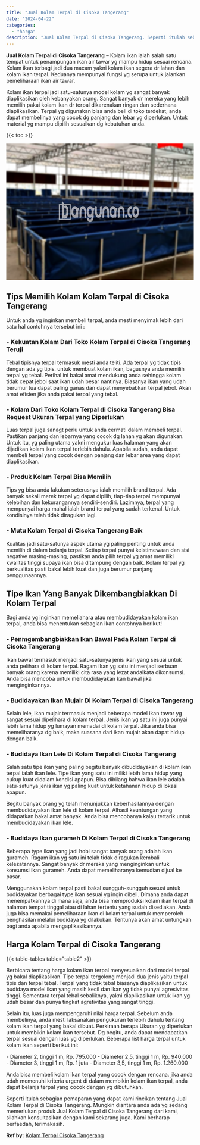```yaml
---
title: "Jual Kolam Terpal di Cisoka Tangerang"
date: "2024-04-22"
categories: 
  - "harga"
description: "Jual Kolam Terpal di Cisoka Tangerang. Seperti itulah sebagian pemaparan yang dapat kami rincikan tentang Jual Kolam Terpal di Cisoka Tangerang. Mungkin dian..."
---
```


**Jual Kolam Terpal di Cisoka Tangerang** – Kolam ikan ialah salah satu tempat untuk penampungan ikan air tawar yg mampu hidup sesuai rencana. Kolam ikan terbagi jadi dua macam yakni kolam ikan segera dr lahan dan kolam ikan terpal. Keduanya mempunyai fungsi yg serupa untuk jalankan pemeliharaan ikan air tawar.

Kolam ikan terpal jadi satu-satunya model kolam yg sangat banyak diaplikasikan oleh kebanyakan orang. Sangat banyak dr mereka yang lebih memilih pakai kolam ikan dr terpal dikarenakan ringan dan sederhana diaplikasikan. Terpal yg digunakan bisa anda beli di toko terdekat, anda dapat membelinya yang cocok dg panjang dan lebar yg diperlukan. Untuk material yg mampu dipilih sesuaikan dg kebutuhan anda.

{{< toc >}}

![Jual Kolam Terpal di Cisoka Tangerang](/images/jual-kolam-terpal-10.png)

## Tips Memilih Kolam Kolam Terpal di Cisoka Tangerang

Untuk anda yg inginkan membeli terpal, anda mesti menyimak lebih dari satu hal contohnya tersebut ini :

### \- Kekuatan Kolam Dari Toko Kolam Terpal di Cisoka Tangerang Teruji

Tebal tipisnya terpal termasuk mesti anda teliti. Ada terpal yg tidak tipis dengan ada yg tipis. untuk membuat kolam ikan, bagusnya anda memilih terpal yg tebal. Perihal ini bakal amat mendukung anda sehingga kolam tidak cepat jebol saat ikan udah besar nantinya. Biasanya ikan yang udah berumur tua dapat paling ganas dan dapat menyebabkan terpal jebol. Akan amat efisien jika anda pakai terpal yang tebal.

### \- Kolam Dari Toko Kolam Terpal di Cisoka Tangerang Bisa Request Ukuran Terpal yang Diperlukan

Luas terpal juga sanagt perlu untuk anda cermati dalam membeli terpal. Pastikan panjang dan lebarnya yang cocok dg lahan yg akan digunakan. Untuk itu, yg paling utama yakni mengukur luas halaman yang akan dijadikan kolam ikan terpal terlebih dahulu. Apabila sudah, anda dapat membeli terpal yang cocok dengan panjang dan lebar area yang dapat diaplikasikan.

### \- Produk Kolam Terpal Bisa Memilih

Tips yg bisa anda lakukan seterusnya ialah memilih brand terpal. Ada banyak sekali merek terpal yg dapat dipilih, tiap-tiap terpal mempunyai kelebihan dan kekurangannya sendiri-sendiri. Lazimnya, terpal yang mempunyai harga mahal ialah brand terpal yang sudah terkenal. Untuk kondisinya telah tidak diragukan lagi.

### \- Mutu Kolam Terpal di Cisoka Tangerang Baik

Kualitas jadi satu-satunya aspek utama yg paling penting untuk anda memilih di dalam belanja terpal. Setiap terpal punyai keistimewaan dan sisi negative masing-masing, pastikan anda pilih terpal yg amat memiliki kwalitas tinggi supaya ikan bisa ditampung dengan baik. Kolam terpal yg berkualitas pasti bakal lebih kuat dan juga berumur panjang penggunaannya.

## Tipe Ikan Yang Banyak Dikembangbiakkan Di Kolam Terpal

Bagi anda yg inginkan memeliahara atau membudidayakan kolam ikan terpal, anda bisa menentukan sebagian ikan contohnya berikut!

### \- Penmgembangbiakkan Ikan Bawal Pada Kolam Terpal di Cisoka Tangerang

Ikan bawal termasuk menjadi satu-satunya jenis ikan yang sesuai untuk anda pelihara di kolam terpal. Ragam ikan yg satu ini menjadi serbuan banyak orang karena memiliki cita rasa yang lezat andaikata dikonsumsi. Anda bisa mencoba untuk membudidayakan kan bawal jika menginginkannya.

### \- Budidayakan Ikan Mujair Di Kolam Terpal di Cisoka Tangerang

Selain lele, ikan mujair termasuk menjadi beberapa model ikan tawar yg sangat sesuai dipelihara di kolam terpal. Jenis ikan yg satu ini juga punyai lebih lama hidup yg lumayan memadai di kolam terpal. Jika anda bisa memeliharanya dg baik, maka suasana dari ikan mujair akan dapat hidup dengan baik.

### \- Budidaya Ikan Lele Di Kolam Terpal di Cisoka Tangerang

Salah satu tipe ikan yang paling begitu banyak dibudidayakan di kolam ikan terpal ialah ikan lele. Tipe ikan yang satu ini miliki lebih lama hidup yang cukup kuat didalam kondisi apapun. Bisa dibilang bahwa ikan lele adalah satu-satunya jenis ikan yg paling kuat untuk ketahanan hidup di lokasi apapun.

Begitu banyak orang yg telah menunjukkan keberhasilannya dengan membudidayakan ikan lele di kolam terpal. Alhasil keuntungan yang didapatkan bakal amat banyak. Anda bisa mencobanya kalau tertarik untuk membudidayakan ikan lele.

### \- Budidaya Ikan gurameh Di Kolam Terpal di Cisoka Tangerang

Beberapa type ikan yang jadi hobi sangat banyak orang adalah ikan gurameh. Ragam ikan yg satu ini telah tidak diragukan kembali kelezatannya. Sangat banyak dr mereka yang menginginkan untuk konsumsi ikan gurameh. Anda dapat memeliharanya kemudian dijual ke pasar.

Menggunakan kolam terpal pasti bakal sungguh-sungguh sesuai untuk budidayakan berbagai type ikan sesuai yg ingin dibeli. Dimana anda dapat menempatkannya di mana saja, anda bisa memproduksi kolam ikan terpal di halaman tempat tinggal atau di lahan tertentu yang sudah disediakan. Anda juga bisa memakai pemeliharaan ikan di kolam terpal untuk memperoleh penghasilan melalui budidaya yg dilakukan. Tentunya akan amat untungkan bagi anda apabila mengaplikasikannya.

## Harga Kolam Terpal di Cisoka Tangerang

{{< table-tables table="table2" >}}

Berbicara tentang harga kolam ikan terpal menyesuaikan dari model terpal yg bakal diaplikasikan. Tipe terpal tergolong menjadi dua jenis yaitu terpal tipis dan terpal tebal. Terpal yang tidak tebal biasanya diaplikasikan untuk budidaya model ikan yang masih kecil dan ikan yg tidak punyai agresivitas tinggi. Sementara terpal tebal sebaliknya, yakni diaplikasikan untuk ikan yg udah besar dan punya tingkat agretivitas yang sangat tinggi.

Selain itu, luas juga mempengaruhi nilai harga terpal. Sebelum anda membelinya, anda mesti laksanakan pengukuran terlebih dahulu tentang kolam ikan terpal yang bakal dibuat. Perkiraan berapa Ukuran yg diperlukan untuk membikin kolam ikan tersebut. Dg begitu, anda dapat mendapatkan terpal sesuai dengan luas yg diperlukan. Beberapa list harga terpal untuk kolam ikan seperti berikut ini:

\- Diameter 2, tinggi 1 m, Rp. 795.000 - Diameter 2,5, tinggi 1 m, Rp. 940.000 - Diameter 3, tinggi 1 m, Rp. 1 juta - Diameter 3,5, tinggi 1 m, Rp. 1.260.000

Anda bisa membeli kolam ikan terpal yang cocok dengan rencana. jika anda udah memenuhi kriteria urgent di dalam membikin kolam ikan terpal, anda dapat belanja terpal yang cocok dengan yg dibutuhkan.

Seperti itulah sebagian pemaparan yang dapat kami rincikan tentang Jual Kolam Terpal di Cisoka Tangerang. Mungkin diantara anda ada yg sedang memerlukan produk Jual Kolam Terpal di Cisoka Tangerang dari kami, silahkan konsultasikan dengan kami sekarang juga. Kami berharap berfaedah, terimakasih.

**Ref by:** [Kolam Terpal Cisoka Tangerang](https://id.wikipedia.org/wiki/Kolam)
